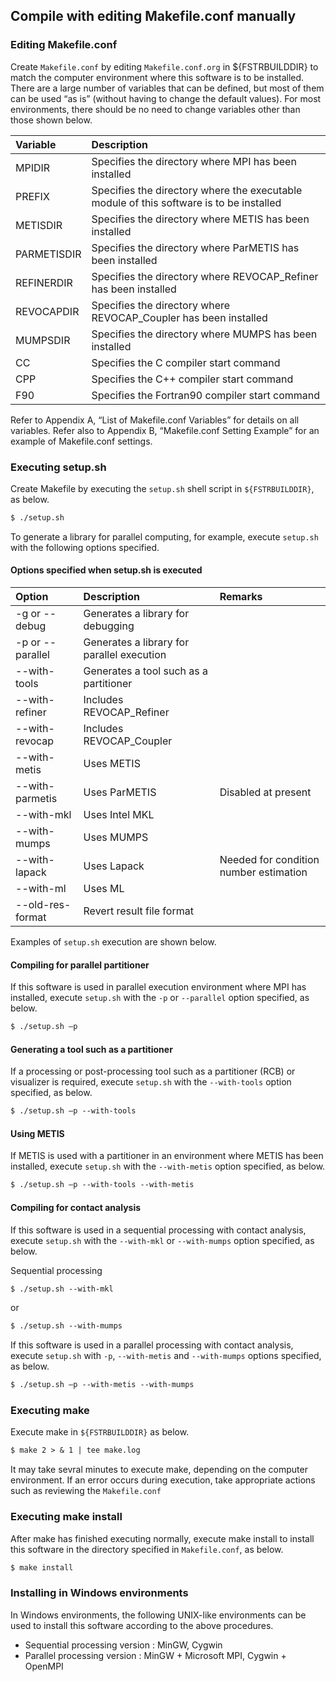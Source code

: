 ## Compile with editing Makefile.conf manually

### Editing Makefile.conf

Create `Makefile.conf` by editing `Makefile.conf.org` in ${FSTRBUILDDIR} to match the computer environment where this software is to be installed. There are a large number of variables that can be defined, but most of them can be used “as is” (without having to change the default values). For most environments, there should be no need to change variables other than those shown below.

| Variable    | Description                                                                             |
|:------------|:----------------------------------------------------------------------------------------|
| MPIDIR      | Specifies the directory where MPI has been installed                                    |
| PREFIX      | Specifies the directory where the executable module of this software is to be installed |
| METISDIR    | Specifies the directory where METIS has been installed                                  |
| PARMETISDIR | Specifies the directory where ParMETIS has been installed                               |
| REFINERDIR  | Specifies the directory where REVOCAP_Refiner has been installed                        |
| REVOCAPDIR  | Specifies the directory where REVOCAP_Coupler has been installed                        |
| MUMPSDIR    | Specifies the directory where MUMPS has been installed                                  |
| CC          | Specifies the C compiler start command                                                  |
| CPP         | Specifies the C++ compiler start command                                                |
| F90         | Specifies the Fortran90 compiler start command                                          |

Refer to Appendix A, “List of Makefile.conf Variables” for details on all variables. Refer also to Appendix B, “Makefile.conf Setting Example” for an example of Makefile.conf settings.

### Executing setup.sh

Create Makefile by executing the `setup.sh` shell script in `${FSTRBUILDDIR}`, as below.

```txt
$ ./setup.sh
```

To generate a library for parallel computing, for example, execute `setup.sh` with the following options specified.

#### Options specified when setup.sh is executed

| Option           | Description                                | Remarks                                |
|:-----------------|:-------------------------------------------|:---------------------------------------|
| -g or --debug    | Generates a library for debugging          |                                        |
| -p or --parallel | Generates a library for parallel execution |                                        |
| --with-tools     | Generates a tool such as a partitioner     |                                        |
| --with-refiner   | Includes REVOCAP_Refiner                   |                                        |
| --with-revocap   | Includes REVOCAP_Coupler                   |                                        |
| --with-metis     | Uses METIS                                 |                                        |
| --with-parmetis  | Uses ParMETIS                              | Disabled at present                    |
| --with-mkl       | Uses Intel MKL                             |                                        |
| --with-mumps     | Uses MUMPS                                 |                                        |
| --with-lapack    | Uses Lapack                                | Needed for condition number estimation |
| --with-ml        | Uses ML                                    |                                        |
| --old-res-format | Revert result file format                  |                                        |

Examples of `setup.sh` execution are shown below.

#### Compiling for parallel partitioner

If this software is used in parallel execution environment where MPI has installed, execute `setup.sh` with the `-p` or `--parallel` option specified, as below.

```txt
$ ./setup.sh –p
```

#### Generating a tool such as a partitioner

If a processing or post-processing tool such as a partitioner (RCB) or visualizer is required, execute `setup.sh` with the `--with-tools` option specified, as below.

```txt
$ ./setup.sh –p --with-tools
```

#### Using METIS

If METIS is used with a partitioner in an environment where METIS has been installed, execute `setup.sh` with the `--with-metis` option specified, as below.

```txt
$ ./setup.sh –p --with-tools --with-metis
```

#### Compiling for contact analysis

If this software is used in a sequential processing with contact analysis, execute `setup.sh` with the `--with-mkl` or `--with-mumps` option specified, as below.

Sequential processing

```txt
$ ./setup.sh --with-mkl
```

or

```txt
$ ./setup.sh --with-mumps
```

If this software is used in a parallel processing with contact analysis, execute `setup.sh` with `-p`, `--with-metis` and `--with-mumps` options specified, as below.

```txt
$ ./setup.sh –p --with-metis --with-mumps
```

### Executing make

Execute make in `${FSTRBUILDDIR}` as below.

```txt
$ make 2 > & 1 | tee make.log
```

It may take sevral minutes to execute make, depending on the computer environment. If an error occurs during execution, take appropriate actions such as reviewing the `Makefile.conf`

### Executing make install

After make has finished executing normally, execute make install to install this software in the directory specified in `Makefile.conf`, as below.

```txt
$ make install
```

### Installing in Windows environments

In Windows environments, the following UNIX-like environments can be used to install this software according to the above procedures.

- Sequential processing version : MinGW, Cygwin
- Parallel processing version : MinGW + Microsoft MPI, Cygwin + OpenMPI

